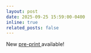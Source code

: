 ```yaml
---
layout: post
date: 2025-09-25 15:59:00-0400
inline: true
related_posts: false
---
```


New <a href="https://arxiv.org/abs/2508.02964"> pre-print </a> available!

